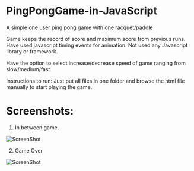 # PingPongGame-in-JavaScript
A simple one user ping pong game with one racquet/paddle

Game keeps the record of score and maximum score from previous runs. Have used javascript timing events for animation. 
Not used any Javascript library or framework.

Have the option to select increase/decrease speed of game ranging from slow/medium/fast.

Instructions to run:
Just put all files in one folder and browse the html file manually to start playing the game.

# Screenshots:

1) In between game.

![ScreenShot](https://raw.github.com/{username}/PingPongGame-in-JavaScript/master/./pingpong-1.jpg)

2) Game Over

![ScreenShot](https://raw.github.com/{username}/PingPongGame-in-JavaScript/master/./pingpong-2.jpg)
